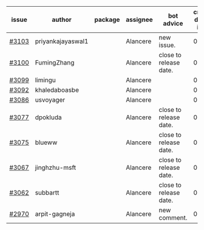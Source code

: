 | issue | author | package | assignee | bot advice | created date of issue | target release date | date from target |
| ------ | ------ | ------ | ------ | ------ | ------ | ------ | :-----: |
| [#3103](https://github.com/Azure/sdk-release-request/issues/3103) | priyankajayaswal1 |  | Alancere | new issue. | 08-22 | 09-05 |  |
| [#3100](https://github.com/Azure/sdk-release-request/issues/3100) | FumingZhang |  | Alancere | close to release date.  | 08-18 | 08-22 | 0 |
| [#3099](https://github.com/Azure/sdk-release-request/issues/3099) | limingu |  | Alancere |  | 08-18 | 08-31 |  |
| [#3092](https://github.com/Azure/sdk-release-request/issues/3092) | khaledaboasbe |  | Alancere |  | 08-15 | 08-29 |  |
| [#3086](https://github.com/Azure/sdk-release-request/issues/3086) | usvoyager |  | Alancere |  | 08-12 | 08-29 |  |
| [#3077](https://github.com/Azure/sdk-release-request/issues/3077) | dpokluda |  | Alancere | close to release date.  | 08-09 | 08-23 | 0 |
| [#3075](https://github.com/Azure/sdk-release-request/issues/3075) | blueww |  | Alancere | close to release date.  | 08-09 | 08-23 | 0 |
| [#3067](https://github.com/Azure/sdk-release-request/issues/3067) | jinghzhu-msft |  | Alancere | close to release date.  | 08-08 | 08-23 | 0 |
| [#3062](https://github.com/Azure/sdk-release-request/issues/3062) | subbartt |  | Alancere | close to release date.  | 08-08 | 08-22 | 0 |
| [#2970](https://github.com/Azure/sdk-release-request/issues/2970) | arpit-gagneja |  | Alancere | new comment. | 07-04 | 09-30 |  |
